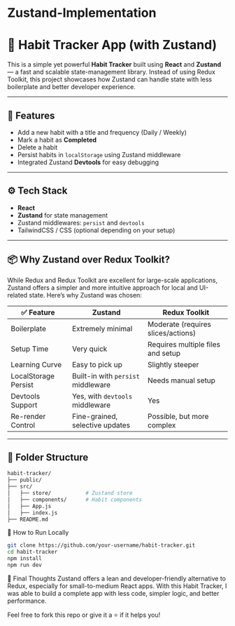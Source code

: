# Zustand-Implementation

# 🧠 Habit Tracker App (with Zustand)

This is a simple yet powerful **Habit Tracker** built using **React** and **Zustand** — a fast and scalable state-management library. Instead of using Redux Toolkit, this project showcases how Zustand can handle state with less boilerplate and better developer experience.

---

## 🚀 Features

- Add a new habit with a title and frequency (Daily / Weekly)
- Mark a habit as **Completed**
- Delete a habit
- Persist habits in `localStorage` using Zustand middleware
- Integrated Zustand **Devtools** for easy debugging

---

## ⚙️ Tech Stack

- **React**
- **Zustand** for state management
- Zustand middlewares: `persist` and `devtools`
- TailwindCSS / CSS (optional depending on your setup)

---

## 📦 Why Zustand over Redux Toolkit?

While Redux and Redux Toolkit are excellent for large-scale applications, Zustand offers a simpler and more intuitive approach for local and UI-related state. Here’s why Zustand was chosen:

| ✅ Feature           | Zustand                                | Redux Toolkit                      |
|---------------------|-----------------------------------------|------------------------------------|
| Boilerplate         | Extremely minimal                      | Moderate (requires slices/actions) |
| Setup Time          | Very quick                             | Requires multiple files and setup  |
| Learning Curve      | Easy to pick up                        | Slightly steeper                   |
| LocalStorage Persist| Built-in with `persist` middleware     | Needs manual setup                 |
| Devtools Support    | Yes, with `devtools` middleware        | Yes                                |
| Re-render Control   | Fine-grained, selective updates         | Possible, but more complex         |

---

## 📁 Folder Structure

```bash
habit-tracker/
├── public/
├── src/
│   ├── store/           # Zustand store
│   ├── components/      # Habit components
│   ├── App.js
│   ├── index.js
├── README.md
```
🧩 How to Run Locally
```bash
git clone https://github.com/your-username/habit-tracker.git
cd habit-tracker
npm install
npm run dev
```

🙌 Final Thoughts
Zustand offers a lean and developer-friendly alternative to Redux, especially for small-to-medium React apps. With this Habit Tracker, I was able to build a complete app with less code, simpler logic, and better performance.

Feel free to fork this repo or give it a ⭐ if it helps you!

